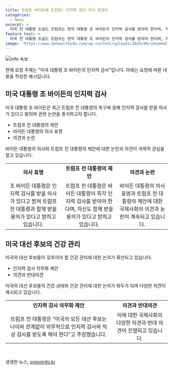 ```yaml
---
title: 트럼프 바이든에 도전장! 인지력 검사 즉각 받겠다
categories:
  - News
excerpt: >
  미국 전 대통령 도널드 트럼프는 현직 대통령 조 바이든이 인지력 검사를 받아야 한다며, 자신도 받을 의사가 있다고 밝혔습니다. 트럼프는 우리는 한 팀이 될 것이라며 이를 통해 모든 대선 후보에게 의무적으로 인지력 검사와 적성 검사를 받도록 주장했습니다. 이에 바이든 대통령은 의사의 권고에 따라 받을 것이라고 밝혔습니다. (출처: AP)
feature_text: >
  미국 전 대통령 도널드 트럼프는 현직 대통령 조 바이든이 인지력 검사를 받아야 한다며, 자신도 받을 의사가 있다고 밝혔습니다. 트럼프는 우리는 한 팀이 될 것이라며 이를 통해 모든 대선 후보에게 의무적으로 인지력 검사와 적성 검사를 받도록 주장했습니다. 이에 바이든 대통령은 의사의 권고에 따라 받을 것이라고 밝혔습니다. (출처: AP)
image: 'https://www.behealthy4u.com/wp-content/uploads/2024/06/unnamed-file.png'
---
```


<p><img src="https://www.behealthy4u.com/wp-content/uploads/2024/06/unnamed-file.png" alt="info 속보" /></p>

<p>현재 요청 주제는 "미국 대통령 조 바이든의 인지력 검사"입니다. 아래는 요청에 따른 내용을 작성한 예시입니다.</p>

<h2 data-ke-size="size26">미국 대통령 조 바이든의 인지력 검사</h2>

<p>미국 대통령 조 바이든은 최근 트럼프 전 대통령의 촉구에 응해 인지력 검사를 받을 의사가 있다고 밝히며 관련 논란을 종식하고자 합니다.</p>

<ul>
  <li>트럼프 전 대통령의 제안</li>
  <li>바이든 대통령의 의사 표명</li>
  <li>의견과 논란</li>
</ul>

<p data-ke-size="size16">바이든 대통령의 의사와 트럼프 전 대통령의 제안에 대한 논란과 의견이 국제적 관심을 끌고 있습니다.</p>

<table>
  <tbody>
    <tr>
      <td style="text-align: center; height: 17px;"><b>의사 표명</b></td>
      <td style="text-align: center; height: 17px;"><b>트럼프 전 대통령의 제안</b></td>
      <td style="text-align: center; height: 17px;"><b>의견과 논란</b></td>
    </tr>
    <tr>
      <td style="text-align: center;">조 바이든 대통령은 인지력 검사를 받을 의사가 있다고 밝혀 트럼프 전 대통령과 함께 받을 용의가 있다고 밝히고 있습니다.</td>
      <td style="text-align: center;">트럼프 전 대통령은 바이든 대통령이 즉각 인지력 검사를 받아야 한다며, 자신도 함께 받을 용의가 있다고 밝히고 있습니다.</td>
      <td style="text-align: center;">바이든 대통령의 의사 표명과 트럼프 전 대통령의 제안에 대한 국제사회의 의견과 논란이 계속되고 있습니다.</td>
    </tr>
  </tbody>
</table>

<h2 data-ke-size="size26">미국 대선 후보의 건강 관리</h2>

<p>미국의 대선 후보들이 갖추어야 할 건강 관리에 대한 논의가 확산되고 있습니다.</p>

<ul>
  <li>인지력 검사 의무화 제안</li>
  <li>의견과 반대의견</li>
</ul>

<p data-ke-size="size16">미국의 대선 후보들의 건강 상태와 건강 관리에 대한 논의가 화두가 되며 다양한 의견이 제시되고 있습니다.</p>

<table>
  <tbody>
    <tr>
      <td style="text-align: center; height: 17px;"><b>인지력 검사 의무화 제안</b></td>
      <td style="text-align: center; height: 17px;"><b>의견과 반대의견</b></td>
    </tr>
    <tr>
      <td style="text-align: center;">트럼프 전 대통령은 "미국의 모든 대선 후보는 나이와 관계없이 의무적으로 인지력 검사와 적성 검사를 받도록 해야 한다"고 주장했습니다.</td>
      <td style="text-align: center;">이에 대한 국제사회의 다양한 의견과 반대 의견이 진열되고 있습니다.</td>
    </tr>
  </tbody>
</table>

<p data-ke-size="size16">&nbsp;</p>
생생한 뉴스, <a href="https://onioninfo.kr" rel="dofollow">onioninfo.kr</a>


